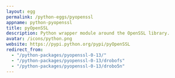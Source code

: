 ```yaml
---
layout: egg
permalink: /python-eggs/pyopenssl
appname: python-pyopenssl
title: pyOpenSSL
description: Python wrapper module around the OpenSSL library.
avatar: /icons/python.png
website: https://pypi.python.org/pypi/pyOpenSSL
redirect_from:
  - "/python-packages/pyopenssl-0-13/"
  - "/python-packages/pyopenssl-0-13/drobofs"
  - "/python-packages/pyopenssl-0-13/drobo5n"
---
```


